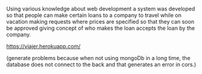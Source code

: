 Using various knowledge about web development a system was developed so that people can make certain loans to a company to travel while on vacation making requests where prices are specified so that they can soon be approved giving concept of who makes the loan accepts the loan by the company.

https://viajer.herokuapp.com/

(generate problems because when not using mongoDb in a long time, the database does not connect to the back and that generates an error in cors.)
